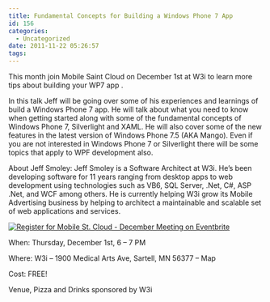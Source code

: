 ```yaml
---
title: Fundamental Concepts for Building a Windows Phone 7 App
id: 156
categories:
  - Uncategorized
date: 2011-11-22 05:26:57
tags:
---
```


This month join Mobile Saint Cloud on December 1st at W3i to learn more tips about building your WP7 app .

In this talk Jeff will be going over some of his experiences and learnings of build a Windows Phone 7 app. He will talk about what you need to know when getting started along with some of the fundamental concepts of Windows Phone 7, Silverlight and XAML. He will also cover some of the new features in the latest version of Windows Phone 7.5 (AKA Mango). Even if you are not interested in Windows Phone 7 or Silverlight there will be some topics that apply to WPF development also.

About Jeff Smoley:
Jeff Smoley is a Software Architect at W3i. He’s been developing software for 11 years ranging from desktop apps to web development using technologies such as VB6, SQL Server, .Net, C#, ASP .Net, and WCF among others. He is currently helping W3i grow its Mobile Advertising business by helping to architect a maintainable and scalable set of web applications and services.

[![Register for Mobile St. Cloud - December Meeting on Eventbrite](http://www.eventbrite.com/registerbutton?eid=1066868031)](http://www.eventbrite.com/event/1066868031?ref=ebtn)

When: Thursday, December 1st, 6 – 7 PM

Where: W3i – 1900 Medical Arts Ave, Sartell, MN 56377 – Map

Cost: FREE!

Venue, Pizza and Drinks sponsored by W3i